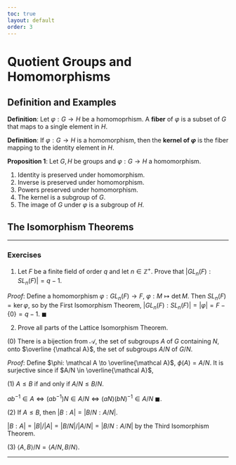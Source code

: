 ```yaml
---
toc: true
layout: default
order: 3
---
```


# Quotient Groups and Homomorphisms

## Definition and Examples

**Definition**: Let $\varphi: G \to H$ be a homomoprhism. A **fiber** of $\varphi$ is a subset of $G$ that maps to a single element in $H$.

**Definition**: If $\varphi: G \to H$ is a homomorphism, then the **kernel of $\varphi$** is the fiber mapping to the identity element in $H$.

**Proposition 1**: Let $G, H$ be groups and $\varphi: G \to H$ a homomorphism.
1. Identity is preserved under homomorphism.
2. Inverse is preserved under homomorphism.
3. Powers preserved under homomorphism.
4. The kernel is a subgroup of $G$.
5. The image of $G$ under $\varphi$ is a subgroup of $H$.

## The Isomorphism Theorems

---
### Exercises
1. Let $F$ be a finite field of order $q$ and let $n \in \mathbb Z^+$. Prove that $\vert GL_n(F) : SL_n(F) \vert = q - 1$.

*Proof*: Define a homomorphism $\varphi: GL_n(F) \to F$, $\varphi: M \mapsto \det M$. Then $SL_n(F) = \operatorname{ker} \varphi$, so by the First Isomorphism Theorem, $\vert GL_n(F) : SL_n(F) \vert = \vert \varphi \vert = F - \lbrace 0 \rbrace = q - 1$. $\blacksquare$

2. Prove all parts of the Lattice Isomorphism Theorem.

(0) There is a bijection from $\mathcal A$, the set of subgroups $A$ of $G$ containing $N$, onto $\overline {\mathcal A}$, the set of subgroups $A/N$ of $G/N$.

*Proof*: Define $\phi: \mathcal A \to \overline{\mathcal A}$, $\phi(A) = A/N$. It is surjective since if $A/N \in \overline{\mathcal A}$, 

(1) $A \leq B$ if and only if $A/N \leq B/N$.

$ab^{-1} \in A \iff (ab^{-1})N \in A/N \iff (aN)(bN)^{-1} \in A/N$ $\blacksquare$.

(2) If $A \leq B$, then $\vert B : A \vert = \vert B/N : A/N \vert$.

$\vert B : A \vert = \vert B \vert / \vert A \vert = \vert B/N \vert / \vert A/N \vert = \vert B/N : A/N \vert$ by the Third Isomorphism Theorem.

(3) $\langle A, B \rangle / N = \langle A/N, B/N \rangle$.



---